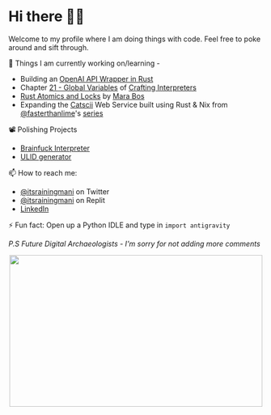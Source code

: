 # Hi there 👋🏼

Welcome to my profile where I am doing things with code. Feel free to poke around and sift through.

🔭 Things I am currently working on/learning - 
 - Building an [OpenAI API Wrapper in Rust](https://github.com/itsrainingmani/openai-rust)
 - Chapter [21 - Global Variables](http://craftinginterpreters.com/global-variables.html) of [Crafting Interpreters](http://craftinginterpreters.com)
 - [Rust Atomics and Locks](https://marabos.nl/atomics/) by [Mara Bos](https://github.com/m-ou-se)
 - Expanding the [Catscii](https://rough-morning-1147.fly.dev) Web Service built using Rust & Nix from [@fasterthanlime](https://github.com/fasterthanlime)'s [series](https://fasterthanli.me/series/building-a-rust-service-with-nix)

📽 Polishing Projects
- [Brainfuck Interpreter](https://github.com/itsrainingmani/brainfuck-py)
- [ULID generator](https://github.com/itsrainingmani/py-ulid)

📫 How to reach me:
- [@itsrainingmani](https://twitter.com/itsrainingmani) on Twitter
- [@itsrainingmani](https://replit.com/@itsrainingmani) on Replit
- [LinkedIn](https://linkedin.com/in/mtiruman)

⚡ Fun fact: Open up a Python IDLE and type in `import antigravity`

*P.S Future Digital Archaeologists - I'm sorry for not adding more comments*

<p align="center">
  <img width="500" height="300" src="https://cdn3.vox-cdn.com/uploads/chorus_asset/file/2904934/tumblr_lss0eu2jNe1qdcri5o1_500.0.gif">
</p>
<!-- ![splashy](https://github.com/itsrainingmani/itsrainingmani/blob/main/big-ole-splash.jpg) -->
<!--
**itsrainingmani/itsrainingmani** is a ✨ _special_ ✨ repository because its `README.md` (this file) appears on your GitHub profile.

Here are some ideas to get you started:

- 🔭 I’m currently working on ...
- 🌱 I’m currently learning ...
- 👯 I’m looking to collaborate on ...
- 🤔 I’m looking for help with ...
- 💬 Ask me about ...
- 📫 How to reach me: ...
- 😄 Pronouns: ...
- ⚡ Fun fact: ...
-->
